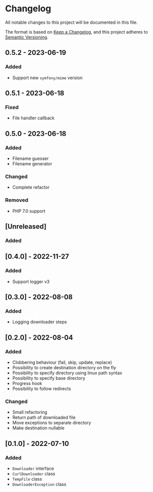 # Changelog

All notable changes to this project will be documented in this file.

The format is based on [Keep a Changelog](https://keepachangelog.com/en/1.0.0/),
and this project adheres to [Semantic Versioning](https://semver.org/spec/v2.0.0.html).

## 0.5.2 - 2023-06-19

### Added

- Support new `symfony/mime` version

## 0.5.1 - 2023-06-18

### Fixed

- File handler callback

## 0.5.0 - 2023-06-18

### Added

- Filename guesser
- Filename generator

### Changed

- Complete refactor

### Removed

- PHP 7.0 support

## [Unreleased]

### Added

## [0.4.0] - 2022-11-27

### Added

- Support logger v3

## [0.3.0] - 2022-08-08

### Added

- Logging downloader steps

## [0.2.0] - 2022-08-04

### Added

- Clobbering behaviour (fail, skip, update, replace)
- Possibility to create destination directory on the fly
- Possibility to specify directory using linux path syntax
- Possibility to specify base directory
- Progress hook
- Possibility to follow redirects

### Changed

- Small refactoring
- Return path of downloaded file
- Move exceptions to separate directory
- Make destination nullable

## [0.1.0] - 2022-07-10

### Added

- `Downloader` interface
- `CurlDownloader` class
- `TempFile` class
- `DownloaderException` class
